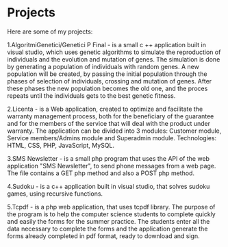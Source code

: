 # Projects

Here are some of my projects:

1.AlgoritmiGenetici/Genetici P Final - is a small c ++ application built in visual studio, which uses genetic algorithms to simulate the reproduction of individuals and the evolution and mutation of genes.
The simulation is done by generating a population of individuals with random genes. A new population will be created, by passing the initial population through
the phases of selection of individuals, crossing and mutation of genes. After these phases the new population becomes the old one, 
and the proces repeats until the individuals gets to the best genetic fitness.

2.Licenta - is a Web application, created to optimize and facilitate the warranty management process, 
both for the beneficiary of the guarantee and for the members of the service that will deal with the product under warranty.
The application can be divided into 3 modules: Customer module, Service members/Admins module and Superadmin module.
Technologies: HTML, CSS, PHP, JavaScript, MySQL.

3.SMS Newsletter - is a small php program that uses the API of the web application "SMS Newsletter", to send phone messages from a web page. 
The file contains a GET php method and also a POST php method.

4.Sudoku - is a c++ application built in visual studio, that solves sudoku games, using recursive functions.

5.Tcpdf - is a php web application, that uses tcpdf library. The purpose of the program is to help the computer science students to complete quickly and easily the forms for the summer practice.
The students enter all the data necessary to complete the forms and the application generate the forms already completed in pdf format, ready to download and sign.
